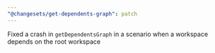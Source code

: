 ```yaml
---
"@changesets/get-dependents-graph": patch
---
```


Fixed a crash in `getDependentsGraph` in a scenario when a workspace depends on the root workspace
